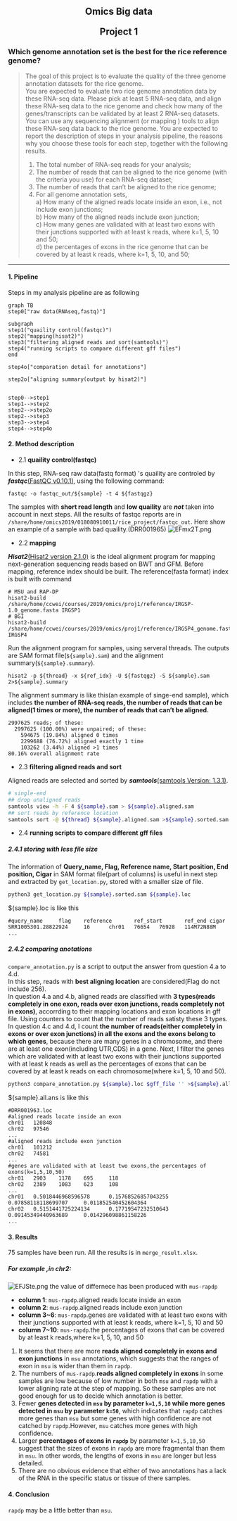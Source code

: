 <h2 style="text-align:center">Omics Big data

Project 1  

</h2>

### Which genome annotation set is the best for the rice reference genome?
> The goal of this project is to evaluate the quality of the three genome annotation datasets for the rice genome.  
You are expected to evaluate two rice genome annotation data by these RNA-seq data. Please pick at least 5 RNA-seq data, and align these RNA-seq data to the rice genome and check how many of the genes/transcripts can be validated by at least 2 RNA-seq datasets. You can use any sequencing alignment (or mapping ) tools to align these RNA-seq data back to the rice genome. You are expected to report the description of steps in your analysis pipeline, the reasons why you choose these tools for each step, together with the following results.
> 1. The total number of RNA-seq reads for your analysis;
> 2. The number of reads that can be aligned to the rice genome (with  the criteria you use) for
each RNA-seq dataset;
> 3. The number of reads that can’t be aligned to the rice genome;
> 4. For all genome annotation sets,  
> a) How many of the aligned reads locate inside an exon, i.e., not include exon junctions;  
> b) How many of the aligned reads include exon junction;  
> c) How many genes are validated with at least two exons with their junctions supported
with at least k reads, where k=1, 5, 10 and 50;  
> d) the percentages of exons in the rice genome that can be covered by at least k reads,
where k=1, 5, 10, and 50; 
-----------------
#### 1. Pipeline
Steps in my analysis pipeline are as following
```
graph TB
step0["raw data(RNAseq,fastq)"]

subgraph  
step1("quaility control(fastqc)")
step2("mapping(hisat2)")
step3("filtering aligned reads and sort(samtools)")
step4("running scripts to compare different gff files")
end 

step4o["comparation detail for annotations"]

step2o["aligning summary(output by hisat2)"]


step0-->step1
step1-->step2
step2-->step2o
step2-->step3
step3-->step4
step4-->step4o
```
#### 2. Method description
* 2.1 **quaility control(fastqc)**  

In this step, RNA-seq raw data(fastq format) 's quaility are controled by ***fastqc***[(FastQC v0.10.1)](http://www.bioinformatics.babraham.ac.uk/projects/fastqc/), using the following command: 
```shell
fastqc -o fastqc_out/${sample} -t 4 ${fastqgz}
```
The samples with **short read length** and **low quaility** are ***not*** taken into account in next steps. All the results of fastqc reports are in `/share/home/omics2019/018080910011/rice_project/fastqc_out`. Here show an example of a sample with bad quaility.(DRR001965)
![EFmx2T.png](https://s2.ax1x.com/2019/04/21/EFmx2T.png)
* 2.2 **mapping**   

***Hisat2***[(Hisat2 version 2.1.0)](http://ccb.jhu.edu/software/hisat2/index.shtml) is the ideal  alignment program for mapping next-generation sequencing reads based on BWT and GFM. Before mapping, reference index should be built. The reference(fasta format) index is built with command 
```shell
# MSU and RAP-DP
hisat2-build /share/home/ccwei/courses/2019/omics/proj1/reference/IRGSP-1.0_genome.fasta IRGSP1
# BGI
hisat2-build /share/home/ccwei/courses/2019/omics/proj1/reference/IRGSP4_genome.fasta IRGSP4
```
Run the alignment program for samples, using serveral threads. The outputs are SAM format file(`${sample}.sam`) and the alignment summary(`${sample}.summary`).
```shell
hisat2 -p ${thread} -x ${ref_idx} -U ${fastqgz} -S ${sample}.sam 2>${sample}.summary
```
The alignment summary is like this(an example of singe-end sample), which includes **the number of RNA-seq reads, the number of reads that can be aligned(1 times or more), the number of reads that can’t be aligned.**
```
2997625 reads; of these:
  2997625 (100.00%) were unpaired; of these:
    594675 (19.84%) aligned 0 times
    2299688 (76.72%) aligned exactly 1 time
    103262 (3.44%) aligned >1 times
80.16% overall alignment rate
```
* 2.3 **filtering aligned reads and sort**  

Aligned reads are selected and sorted by ***samtools***[(samtools Version: 1.3.1)](samtools.sourceforge.net).
```bash
# single-end
## drop unaligned reads
samtools view -h -F 4 ${sample}.sam > ${sample}.aligned.sam
## sort reads by reference location
samtools sort -@ ${thread} ${sample}.aligned.sam >${sample}.sorted.sam
```

* 2.4 **running scripts to compare different gff files**
##### 2.4.1 storing with less file size
The information of **Query_name, Flag, Reference name, Start position, End position, Cigar** in SAM format file(part of columns) is useful in next step and extracted by `get_location.py`, stored with a smaller size of file.
```bash
python3 get_location.py ${sample}.sorted.sam ${sample}.loc
```
${sample}.loc is like this
```
#query_name     flag    reference       ref_start       ref_end cigar
SRR1005301.28822924     16      chr01   76654   76928   114M72N88M
...
```
##### 2.4.2 comparing anotations
`compare_annotation.py` is a script to output the answer from question 4.a to 4.d.   
In this step, reads with **best aligning location** are considered(Flag do not include 256).   
In question 4.a and 4.b, aligned reads are classified with **3 types(reads completely in one exon, reads over exon junctions, reads completely not in exons)**, accorrding to their mapping locations and exon locations in gff file.  Using counters to count that the number of reads satisty these 3 types.  
In question 4.c and 4.d, I count **the number of reads(either completely in exons or over exon junctions) in all the exons and the exons belong to which genes**, because there are many genes in a chromosome, and there are at least one exon(including UTR,CDS) in a gene. Next, I filter the genes which are validated with at least two exons with their junctions supported
with at least k reads as well as the percentages of exons that can be covered by at least k reads on each chromosome(where k=1, 5, 10 and 50).

```bash
python3 compare_annotation.py ${sample}.loc $gff_file '' >${sample}.all.ans
```
${sample}.all.ans is like this
```
#DRR001963.loc
#aligned reads locate inside an exon
chr01   120848
chr02   97546
...
#aligned reads include exon junction
chr01   101212
chr02   74581
...
#genes are validated with at least two exons,the percentages of exons(k=1,5,10,50)
chr01   2903    1178    695     118
chr02   2389    1083    623     108
...
chr01   0.5018446968596578      0.15768526857043255     0.07858118118699707     0.011852540452604364
chr02   0.5151441725224134      0.17719547232510643     0.09145349440963689     0.014296098861158226
...
```

#### 3. Results
75 samples have been run. All the results is in `merge_result.xlsx`.  
##### For example ,in chr2:
![EFJSte.png](https://s2.ax1x.com/2019/04/21/EFJSte.png)
the value of differnece has been produced with `mus-rapdp`
* **column 1**: `mus-rapdp`.aligned reads locate inside an exon
* **column 2**: `mus-rapdp`.aligned reads include exon junction
* **column 3~6**: `mus-rapdp`.genes are validated with at least two exons with their junctions supported with at least k reads, where k=1, 5, 10 and 50
* **column 7~10**: `mus-rapdp`.the percentages of exons that can be covered by at least k reads,where k=1, 5, 10, and 50  


 1. It seems that there are more **reads aligned completely in exons and exon junctions** in `msu` annotations, which suggests that the ranges of exon in `msu` is wider than them in `rapdp`.
 2. The numbers of `mus-rapdp`.**reads aligned completely in exons** in some samples are low because of low number in both `msu` and `rapdp` with a lower aligning rate at the step of mapping. So these samples are not good enough for us to decide which annotation is better.
 3. Fewer **genes detected in `msu` by parameter `k=1,5,10` while more genes detected in `msu` by parameter `k=50`**, which indicates that `rapdp` catches more genes than `msu` but some genes with high confidence are not catched by `rapdp`.However, `msu` catches more genes with high confidence. 
 4. Larger **percentages of exons in `rapdp`**  by parameter `k=1,5,10,50` suggest that the sizes of exons in `rapdp` are more fragmental than them in `msu`. In other words, the lengths of exons in `msu` are longer but less detailed.  
 5. There are no obvious evidence that either of two annotations has a lack of the RNA in the specific status or tissue of there samples.
 
 #### 4. Conclusion
 `rapdp` may be a little better than `msu`.